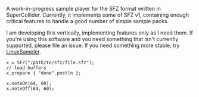 A work-in-progress sample player for the SFZ format written in SuperCollider. Currently, it implements some of SFZ v1, containing enough critical features to handle a good number of simple sample packs.

I am developing this vertically, implementing features only as I need them. If you're using this software and you need something that isn't currently supported, please file an issue. If you need something more stable, try [LinuxSampler](http://www.linuxsampler.org/).

    x = SFZ("/path/to/sfz/file.sfz");
    // load buffers
    x.prepare { "done".postln };

    x.noteOn(64, 60);
    x.noteOff(64, 60);
